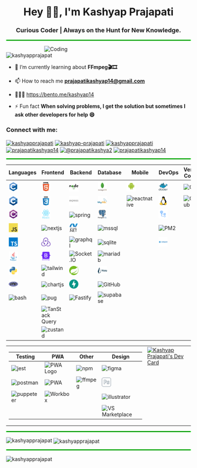 <h1 align="center">Hey 👋🏻, I'm Kashyap Prajapati</h1>
<h3 align="center">Curious Coder | Always on the Hunt for New Knowledge.</h3>
<hr style="border: 1px solid #00FF00;">

<img align="right" alt="Coding" width="400" src="https://media1.tenor.com/m/NOYF3f82b_gAAAAC/programmer.gif">
<p align="left"> <img src="https://komarev.com/ghpvc/?username=kashyapprajapat&label=Profile%20views&color=0e75b6&style=flat" alt="kashyapprajapat" /> </p>


- 🌱 I’m currently learning about **FFmpeg🎬🎞️**

- 📫 How to reach me **prajapatikashyap14@gmail.com**

- 👨🏻‍💻 https://bento.me/kashyap14

- ⚡ Fun fact **When solving problems, I get the solution but sometimes I ask other developers for help 😄**




<h3 align="left">Connect with me:</h3>
<p align="left">
<a href="https://app.daily.dev/kashyapprajapati" target="blank"><img align="center" src="https://raw.githubusercontent.com/rahuldkjain/github-profile-readme-generator/master/src/images/icons/Social/devto.svg" alt="kashyapprajapati" height="30" width="40" /></a>
<a href="https://linkedin.com/in/kashyap-prajapati" target="blank"><img align="center" src="https://raw.githubusercontent.com/rahuldkjain/github-profile-readme-generator/master/src/images/icons/Social/linked-in-alt.svg" alt="kashyap-prajapati" height="30" width="40" /></a>
<a href="https://www.hackerrank.com/kashyapprajapati" target="blank"><img align="center" src="https://raw.githubusercontent.com/rahuldkjain/github-profile-readme-generator/master/src/images/icons/Social/hackerrank.svg" alt="kashyapprajapati" height="30" width="40" /></a>
<a href="https://www.leetcode.com/prajapatikashyap14" target="blank"><img align="center" src="https://raw.githubusercontent.com/rahuldkjain/github-profile-readme-generator/master/src/images/icons/Social/leet-code.svg" alt="prajapatikashyap14" height="30" width="40" /></a>
<a href="https://www.hackerearth.com/@prajapatikashya2" target="blank"><img align="center" src="https://raw.githubusercontent.com/rahuldkjain/github-profile-readme-generator/master/src/images/icons/Social/hackerearth.svg" alt="@prajapatikashya2" height="30" width="40" /></a>
<a href="https://auth.geeksforgeeks.org/user/prajapatikashyap14" target="blank"><img align="center" src="https://raw.githubusercontent.com/rahuldkjain/github-profile-readme-generator/master/src/images/icons/Social/geeks-for-geeks.svg" alt="prajapatikashyap14" height="30" width="40" /></a>
</p>




<hr style="border: 1px solid #00FF00;">

| Languages | Frontend | Backend | Database | Mobile | DevOps | Version Control | Desktop | Browser Extensions | BaaS |
|-----------|----------|---------|----------|--------|--------|-----------------|---------|-------------------|------|
| <img src="https://raw.githubusercontent.com/devicons/devicon/master/icons/c/c-original.svg" alt="c" width="25" height="25"/> | <img src="https://raw.githubusercontent.com/devicons/devicon/master/icons/html5/html5-original-wordmark.svg" alt="html5" width="25" height="25"/> | <img src="https://raw.githubusercontent.com/devicons/devicon/master/icons/nodejs/nodejs-original-wordmark.svg" alt="nodejs" width="25" height="25"/> | <img src="https://raw.githubusercontent.com/devicons/devicon/master/icons/mongodb/mongodb-original-wordmark.svg" alt="mongodb" width="25" height="25"/> | <img src="https://raw.githubusercontent.com/devicons/devicon/master/icons/android/android-original-wordmark.svg" alt="android" width="25" height="25"/> | <img src="https://raw.githubusercontent.com/devicons/devicon/master/icons/docker/docker-original-wordmark.svg" alt="docker" width="25" height="25"/> | <img src="https://git-scm.com/images/logos/downloads/Git-Icon-1788C.png" alt="Git" width="25" height="25"/> | <img src="https://raw.githubusercontent.com/devicons/devicon/master/icons/electron/electron-original.svg" alt="electron" width="25" height="25"/> | <img src="https://fonts.gstatic.com/s/i/productlogos/chrome_store/v7/192px.svg" alt="Chrome" width="25" height="25"/> | <img src="https://www.vectorlogo.zone/logos/firebase/firebase-icon.svg" alt="firebase" width="25" height="25"/> |
| <img src="https://raw.githubusercontent.com/devicons/devicon/master/icons/cplusplus/cplusplus-original.svg" alt="cplusplus" width="25" height="25"/> | <img src="https://raw.githubusercontent.com/devicons/devicon/master/icons/css3/css3-original-wordmark.svg" alt="css3" width="25" height="25"/> | <img src="https://raw.githubusercontent.com/devicons/devicon/master/icons/express/express-original-wordmark.svg" alt="express" width="25" height="25"/> | <img src="https://raw.githubusercontent.com/devicons/devicon/master/icons/mysql/mysql-original-wordmark.svg" alt="mysql" width="25" height="25"/> | <img src="https://reactnative.dev/img/header_logo.svg" alt="reactnative" width="25" height="25"/> | <img src="https://raw.githubusercontent.com/devicons/devicon/master/icons/linux/linux-original.svg" alt="linux" width="25" height="25"/> | <img src="https://github.githubassets.com/images/modules/logos_page/GitHub-Mark.png" alt="GitHub" width="25" height="25"/> | <img src="https://raw.githubusercontent.com/devicons/devicon/master/icons/java/java-original.svg" alt="AWT" width="25" height="25"/> | <img src="https://www.mozilla.org/media/protocol/img/logos/firefox/browser/logo.eb1324e44442.svg" alt="Firefox" width="25" height="25"/> | <img src="https://www.vectorlogo.zone/logos/appwriteio/appwriteio-icon.svg" alt="appwrite" width="25" height="25"/> |
| <img src="https://raw.githubusercontent.com/devicons/devicon/master/icons/csharp/csharp-original.svg" alt="csharp" width="25" height="25"/> | <img src="https://raw.githubusercontent.com/devicons/devicon/master/icons/react/react-original-wordmark.svg" alt="react" width="25" height="25"/> | <img src="https://www.vectorlogo.zone/logos/springio/springio-icon.svg" alt="spring" width="25" height="25"/> | <img src="https://raw.githubusercontent.com/devicons/devicon/master/icons/postgresql/postgresql-original-wordmark.svg" alt="postgresql" width="25" height="25"/> | | <img src="https://raw.githubusercontent.com/github/explore/main/topics/actions/actions.png" alt="GitHub Actions" width="25" height="25"/> | | <img src="https://upload.wikimedia.org/wikipedia/commons/0/0b/Qt_logo_2016.svg" alt="PyQt" width="25" height="25"/> | <img src="https://upload.wikimedia.org/wikipedia/commons/7/7e/Microsoft_Edge_logo_%282019%29.svg" alt="Edge" width="25" height="25"/> | |
| <img src="https://raw.githubusercontent.com/devicons/devicon/master/icons/javascript/javascript-original.svg" alt="javascript" width="25" height="25"/> | <img src="https://cdn.worldvectorlogo.com/logos/nextjs-2.svg" alt="nextjs" width="25" height="25"/> | <img src="https://raw.githubusercontent.com/devicons/devicon/master/icons/dot-net/dot-net-original-wordmark.svg" alt="dotnet" width="25" height="25"/> | <img src="https://www.svgrepo.com/show/303229/microsoft-sql-server-logo.svg" alt="mssql" width="25" height="25"/> | | <img src="https://pm2.keymetrics.io/assets/pm2-logo-1.png" alt="PM2" width="25" height="25"/> | | <img src="https://upload.wikimedia.org/wikipedia/commons/b/bb/WxWidgets.svg" alt="wxWidgets" width="25" height="25"/> | | |
| <img src="https://raw.githubusercontent.com/devicons/devicon/master/icons/typescript/typescript-original.svg" alt="typescript" width="25" height="25"/> | <img src="https://raw.githubusercontent.com/devicons/devicon/master/icons/redux/redux-original.svg" alt="redux" width="25" height="25"/> | <img src="https://www.vectorlogo.zone/logos/graphql/graphql-icon.svg" alt="graphql" width="25" height="25"/> | <img src="https://www.vectorlogo.zone/logos/sqlite/sqlite-icon.svg" alt="sqlite" width="25" height="25"/> | | <img src="https://raw.githubusercontent.com/devicons/devicon/d00d0969292a6569d45b06d3f350f463a0107b0d/icons/webpack/webpack-original-wordmark.svg" alt="webpack" width="25" height="25"/> | | <img src="https://streamlit.io/images/brand/streamlit-logo-primary-colormark-darktext.png" alt="Streamlit" width="40" height="25"/> | | |
| <img src="https://raw.githubusercontent.com/devicons/devicon/master/icons/java/java-original.svg" alt="java" width="25" height="25"/> | <img src="https://raw.githubusercontent.com/devicons/devicon/master/icons/bootstrap/bootstrap-plain-wordmark.svg" alt="bootstrap" width="25" height="25"/> | <img src="https://socket.io/images/logo.svg" alt="Socket.IO" width="25" height="25"/> | <img src="https://www.vectorlogo.zone/logos/mariadb/mariadb-icon.svg" alt="mariadb" width="25" height="25"/> | | | | | | |
| <img src="https://raw.githubusercontent.com/devicons/devicon/master/icons/python/python-original.svg" alt="python" width="25" height="25"/> | <img src="https://www.vectorlogo.zone/logos/tailwindcss/tailwindcss-icon.svg" alt="tailwind" width="25" height="25"/> | <img src="https://raw.githubusercontent.com/devicons/devicon/master/icons/spring/spring-original.svg" alt="Spring Boot" width="25" height="25"/> | <img src="https://github.com/cncf/landscape/blob/master/hosted_logos/prisma.svg" alt="prisma" width="25" height="25"/> | | | | | | |
| <img src="https://raw.githubusercontent.com/devicons/devicon/master/icons/php/php-original.svg" alt="php" width="25" height="25"/> | <img src="https://www.chartjs.org/media/logo-title.svg" alt="chartjs" width="25" height="25"/> | <img src="https://raw.githubusercontent.com/devicons/devicon/master/icons/fastapi/fastapi-original.svg" alt="FastAPI" width="25" height="25"/> | <img src="https://avatars.githubusercontent.com/u/1529926?s=200&v=4" alt="GitHub" width="25" height="25"/> | | | | | | |
| <img src="https://www.vectorlogo.zone/logos/gnu_bash/gnu_bash-icon.svg" alt="bash" width="25" height="25"/> | <img src="https://cdn.worldvectorlogo.com/logos/pug.svg" alt="pug" width="25" height="25"/> | <img src="https://fastify.dev/img/logos/fastify-white.svg" alt="Fastify" width="40" height="25"/> | <img src="https://www.vectorlogo.zone/logos/supabase/supabase-icon.svg" alt="supabase" width="25" height="25"/> | | | | | | |
| | <img src="https://raw.githubusercontent.com/tanstack/query/main/media/logo.png" alt="TanStack Query" width="25" height="25"/> | | | | | | | | |
| | <img src="https://zustand-demo.pmnd.rs/favicon.ico" alt="zustand" width="25" height="25"/> | | | | | | | | |

<table>
<tr>
<td width="75%">

| Testing | PWA | Other | Design |
|---------|-----|-------|--------|
| <img src="https://www.vectorlogo.zone/logos/jestjsio/jestjsio-icon.svg" alt="jest" width="25" height="25"/> | <img src="https://user-images.githubusercontent.com/3104648/28351989-7f68389e-6c4b-11e7-9bf2-e9fcd4977e7a.png" alt="PWA Logo" width="40" height="25"/> | <img src="https://static-production.npmjs.com/1996fcfdf7ca81ea795f67f093d7f449.png" alt="npm" width="25" height="25"/> | <img src="https://www.vectorlogo.zone/logos/figma/figma-icon.svg" alt="figma" width="25" height="25"/> |
| <img src="https://www.vectorlogo.zone/logos/getpostman/getpostman-icon.svg" alt="postman" width="25" height="25"/> | <img src="https://web-dev.imgix.net/image/FNkVSAX8UDTTQWQkKftSgGe9clO2/Z0YYoFwLkmz37n5G7Rq6.png" alt="PWA" width="25" height="25"/> | <img src="https://upload.wikimedia.org/wikipedia/commons/thumb/5/5f/FFmpeg_Logo_new.svg/300px-FFmpeg_Logo_new.svg.png" alt="ffmpeg" width="60" height="25"/> | <img src="https://raw.githubusercontent.com/devicons/devicon/master/icons/photoshop/photoshop-line.svg" alt="photoshop" width="25" height="25"/> |
| <img src="https://www.vectorlogo.zone/logos/pptrdev/pptrdev-official.svg" alt="puppeteer" width="25" height="25"/> | <img src="https://developers.google.com/web/tools/workbox/images/workbox-logo.png" alt="Workbox" width="25" height="25"/> | | <img src="https://www.vectorlogo.zone/logos/adobe_illustrator/adobe_illustrator-icon.svg" alt="illustrator" width="25" height="25"/> |
| | | | <img src="https://marketplace.visualstudio.com/favicon.ico" alt="VS Marketplace" width="25" height="25"/> |

</td>
<td width="25%" rowspan="2" style="vertical-align: top;">


<a href="https://app.daily.dev/kashyapprajapati">
  <img src="https://api.daily.dev/devcards/v2/ejOLtUi3uMAaN8BrdksTl.png?type=default&r=dj9" width="350" alt="Kashyap Prajapati's Dev Card" hight="250"/>
</a>

</td>
</tr>
</table>

<hr style="border: 1px solid #00FF00;">


<p><img align="left" src="https://github-readme-stats.vercel.app/api/top-langs?username=kashyapprajapat&show_icons=true&locale=en&layout=compact" alt="kashyapprajapat" /></p>


<p>&nbsp;<img align="center" src="https://github-readme-stats.vercel.app/api?username=kashyapprajapat&show_icons=true&locale=en" alt="kashyapprajapat" /></p>

<hr style="border: 1px solid #00FF00;">

<p><img align="center" src="https://github-readme-streak-stats.herokuapp.com/?user=kashyapprajapat&" alt="kashyapprajapat" /></p>


